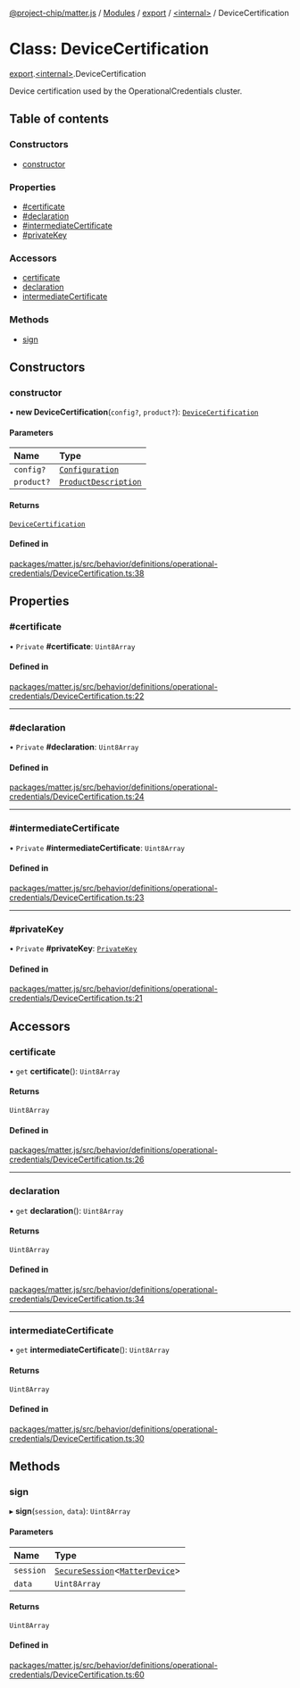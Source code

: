 [@project-chip/matter.js](../README.md) / [Modules](../modules.md) / [export](../modules/export.md) / [\<internal\>](../modules/export._internal_.md) / DeviceCertification

# Class: DeviceCertification

[export](../modules/export.md).[\<internal\>](../modules/export._internal_.md).DeviceCertification

Device certification used by the OperationalCredentials cluster.

## Table of contents

### Constructors

- [constructor](export._internal_.DeviceCertification-1.md#constructor)

### Properties

- [#certificate](export._internal_.DeviceCertification-1.md##certificate)
- [#declaration](export._internal_.DeviceCertification-1.md##declaration)
- [#intermediateCertificate](export._internal_.DeviceCertification-1.md##intermediatecertificate)
- [#privateKey](export._internal_.DeviceCertification-1.md##privatekey)

### Accessors

- [certificate](export._internal_.DeviceCertification-1.md#certificate)
- [declaration](export._internal_.DeviceCertification-1.md#declaration)
- [intermediateCertificate](export._internal_.DeviceCertification-1.md#intermediatecertificate)

### Methods

- [sign](export._internal_.DeviceCertification-1.md#sign)

## Constructors

### constructor

• **new DeviceCertification**(`config?`, `product?`): [`DeviceCertification`](export._internal_.DeviceCertification-1.md)

#### Parameters

| Name | Type |
| :------ | :------ |
| `config?` | [`Configuration`](../interfaces/behavior_definitions_operational_credentials_export._internal_.Configuration.md) |
| `product?` | [`ProductDescription`](../interfaces/behavior_cluster_export._internal_.ProductDescription.md) |

#### Returns

[`DeviceCertification`](export._internal_.DeviceCertification-1.md)

#### Defined in

[packages/matter.js/src/behavior/definitions/operational-credentials/DeviceCertification.ts:38](https://github.com/project-chip/matter.js/blob/c0d55745d5279e16fdfaa7d2c564daa31e19c627/packages/matter.js/src/behavior/definitions/operational-credentials/DeviceCertification.ts#L38)

## Properties

### #certificate

• `Private` **#certificate**: `Uint8Array`

#### Defined in

[packages/matter.js/src/behavior/definitions/operational-credentials/DeviceCertification.ts:22](https://github.com/project-chip/matter.js/blob/c0d55745d5279e16fdfaa7d2c564daa31e19c627/packages/matter.js/src/behavior/definitions/operational-credentials/DeviceCertification.ts#L22)

___

### #declaration

• `Private` **#declaration**: `Uint8Array`

#### Defined in

[packages/matter.js/src/behavior/definitions/operational-credentials/DeviceCertification.ts:24](https://github.com/project-chip/matter.js/blob/c0d55745d5279e16fdfaa7d2c564daa31e19c627/packages/matter.js/src/behavior/definitions/operational-credentials/DeviceCertification.ts#L24)

___

### #intermediateCertificate

• `Private` **#intermediateCertificate**: `Uint8Array`

#### Defined in

[packages/matter.js/src/behavior/definitions/operational-credentials/DeviceCertification.ts:23](https://github.com/project-chip/matter.js/blob/c0d55745d5279e16fdfaa7d2c564daa31e19c627/packages/matter.js/src/behavior/definitions/operational-credentials/DeviceCertification.ts#L23)

___

### #privateKey

• `Private` **#privateKey**: [`PrivateKey`](../interfaces/crypto_export.PrivateKey.md)

#### Defined in

[packages/matter.js/src/behavior/definitions/operational-credentials/DeviceCertification.ts:21](https://github.com/project-chip/matter.js/blob/c0d55745d5279e16fdfaa7d2c564daa31e19c627/packages/matter.js/src/behavior/definitions/operational-credentials/DeviceCertification.ts#L21)

## Accessors

### certificate

• `get` **certificate**(): `Uint8Array`

#### Returns

`Uint8Array`

#### Defined in

[packages/matter.js/src/behavior/definitions/operational-credentials/DeviceCertification.ts:26](https://github.com/project-chip/matter.js/blob/c0d55745d5279e16fdfaa7d2c564daa31e19c627/packages/matter.js/src/behavior/definitions/operational-credentials/DeviceCertification.ts#L26)

___

### declaration

• `get` **declaration**(): `Uint8Array`

#### Returns

`Uint8Array`

#### Defined in

[packages/matter.js/src/behavior/definitions/operational-credentials/DeviceCertification.ts:34](https://github.com/project-chip/matter.js/blob/c0d55745d5279e16fdfaa7d2c564daa31e19c627/packages/matter.js/src/behavior/definitions/operational-credentials/DeviceCertification.ts#L34)

___

### intermediateCertificate

• `get` **intermediateCertificate**(): `Uint8Array`

#### Returns

`Uint8Array`

#### Defined in

[packages/matter.js/src/behavior/definitions/operational-credentials/DeviceCertification.ts:30](https://github.com/project-chip/matter.js/blob/c0d55745d5279e16fdfaa7d2c564daa31e19c627/packages/matter.js/src/behavior/definitions/operational-credentials/DeviceCertification.ts#L30)

## Methods

### sign

▸ **sign**(`session`, `data`): `Uint8Array`

#### Parameters

| Name | Type |
| :------ | :------ |
| `session` | [`SecureSession`](session_export.SecureSession.md)\<[`MatterDevice`](behavior_cluster_export._internal_.MatterDevice.md)\> |
| `data` | `Uint8Array` |

#### Returns

`Uint8Array`

#### Defined in

[packages/matter.js/src/behavior/definitions/operational-credentials/DeviceCertification.ts:60](https://github.com/project-chip/matter.js/blob/c0d55745d5279e16fdfaa7d2c564daa31e19c627/packages/matter.js/src/behavior/definitions/operational-credentials/DeviceCertification.ts#L60)
